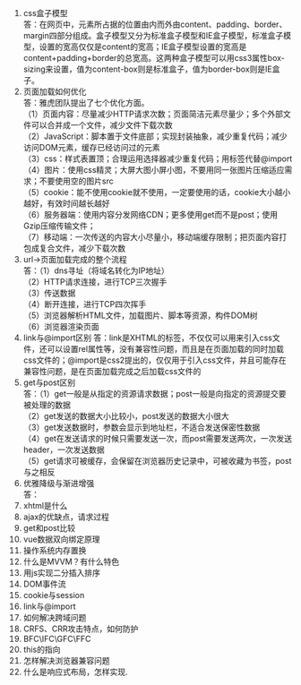1. css盒子模型  
答：在网页中，元素所占据的位置由内而外由content、padding、border、margin四部分组成。盒子模型又分为标准盒子模型和IE盒子模型，标准盒子模型，设置的宽高仅仅是content的宽高；IE盒子模型设置的宽高是content+padding+border的总宽高。这两种盒子模型可以用css3属性box-sizing来设置，值为content-box则是标准盒子，值为border-box则是IE盒子。
2. 页面加载如何优化  
答：雅虎团队提出了七个优化方面。  
（1）页面内容：尽量减少HTTP请求次数；页面简洁元素尽量少；多个外部文件可以合并成一个文件，减少文件下载次数    
（2）JavaScript：脚本置于文件底部；实现封装抽象，减少重复代码；减少访问DOM元素，缓存已经访问过的元素   
（3）css：样式表置顶；合理运用选择器减少重复代码；用<link>标签代替@import  
（4）图片：使用css精灵；大屏大图小屏小图，不要用同一张图片压缩适应需求；不要使用空的图片src  
（5）cookie：能不使用cookie就不使用，一定要使用的话，cookie大小越小越好，有效时间越长越好  
（6）服务器端：使用内容分发网络CDN；更多使用get而不是post；使用Gzip压缩传输文件；  
（7）移动端：一次传送的内容大小尽量小，移动端缓存限制；把页面内容打包成复合文件，减少下载次数  
3. url->页面加载完成的整个流程  
答：（1）dns寻址（将域名转化为IP地址）  
（2）HTTP请求连接，进行TCP三次握手  
（3）传送数据  
（4）断开连接，进行TCP四次挥手  
（5）浏览器解析HTML文件，加载图片、脚本等资源，构件DOM树  
（6）浏览器渲染页面    
4. link与@import区别 
答：link是XHTML的标签，不仅仅可以用来引入css文件，还可以设置rel属性等，没有兼容性问题，而且是在页面加载的同时加载css文件的；@import是css2提出的，仅仅用于引入css文件，并且可能存在兼容性问题，是在页面加载完成之后加载css文件的  
5. get与post区别    
答：（1）get一般是从指定的资源请求数据；post一般是向指定的资源提交要被处理的数据  
（2）get发送的数据大小比较小，post发送的数据大小很大  
（3）get发送数据时，参数会显示到地址栏，不适合发送保密性数据  
（4）get在发送请求的时候只需要发送一次，而post需要发送两次，一次发送header，一次发送数据  
（5）get请求可被缓存，会保留在浏览器历史记录中，可被收藏为书签，post与之相反  
6. 优雅降级与渐进增强  
答：
7. xhtml是什么  
8. ajax的优缺点，请求过程    
9. get和post比较  
10. vue数据双向绑定原理    
11. 操作系统内存置换  
12. 什么是MVVM？有什么特色  
13. 用js实现二分插入排序  
14. DOM事件流  
15. cookie与session  
16. link与@import  
17. 如何解决跨域问题  
18. CRFS、CRR攻击特点，如何防护  
19. BFC\IFC\GFC\FFC  
20. this的指向  
4. 怎样解决浏览器兼容问题  
5. 什么是响应式布局，怎样实现. 
